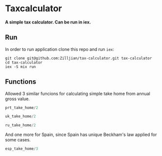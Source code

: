 # Taxcalculator

**A simple tax calculator. Can be run in iex.**

## Run

In order to run application clone this repo and run `iex`:
```shell
git clone git@github.com:Zilljian/tax-calculator.git tax-calculator
cd tax-calculator
iex -S mix run
```

## Functions

Allowed 3 similar funcions for calculating simple take home from annual gross value.

```elixir
prt_take_home/2

uk_take_home/2

ru_take_home/2
```

And one more for Spain, since Spain has unique Beckham's law applied for some cases.
```elixir
esp_take_home/3
```